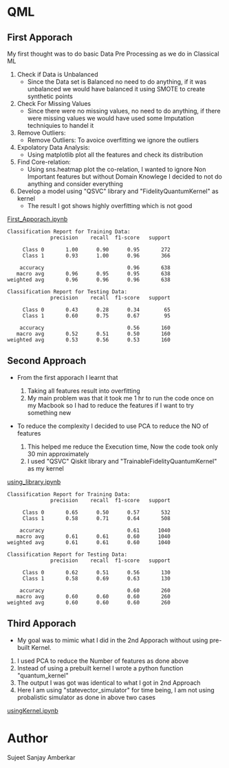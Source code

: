 # QML
## First Apporach
My first thought was to do basic Data Pre Processing as we do in Classical ML
1) Check if Data is Unbalanced
    - Since the Data set is Balanced no need to do anything, if it was unbalanced we would have balanced it using SMOTE to create synthetic points
 2) Check For Missing Values
    - Since there were no missing values, no need to do anything, if there were missing values we would have used some Imputation techniquies to handel it
3) Remove Outliers:
    - Remove Outliers: To avoice overfitting we ignore the outliers
4) Expolatory Data Analysis:
    - Using matplotlib plot all the features and check its distribution
5) Find Core-relation:
    - Using sns.heatmap plot the co-relation, I wanted to ignore Non Important features but without Domain Knowlege I decided to not do anything and consider everything
6) Develop a model using "QSVC" library  and "FidelityQuantumKernel" as kernel
    - The result I got shows highly overfitting which is not good

[First_Apporach.ipynb](First_Apporach.ipynb)

```
Classification Report for Training Data:
              precision    recall  f1-score   support

     Class 0       1.00      0.90      0.95       272
     Class 1       0.93      1.00      0.96       366

    accuracy                           0.96       638
   macro avg       0.96      0.95      0.95       638
weighted avg       0.96      0.96      0.96       638

```
```
Classification Report for Testing Data:
              precision    recall  f1-score   support

     Class 0       0.43      0.28      0.34        65
     Class 1       0.60      0.75      0.67        95

    accuracy                           0.56       160
   macro avg       0.52      0.51      0.50       160
weighted avg       0.53      0.56      0.53       160

```
## Second Approach
- From the first apporach I learnt that
    1) Taking all features result into overfitting
    2) My main problem was that it took me 1 hr to run the code once on my Macbook so I had to reduce the features if I want to try something new

- To reduce the complexity I decided to use PCA to reduce the NO of features
    1) This helped me reduce the Execution time, Now the code took only 30 min approximately
    2) I used "QSVC" Qiskit library and "TrainableFidelityQuantumKernel" as my kernel

[using_library.ipynb](using_library.ipynb)
```
Classification Report for Training Data:
              precision    recall  f1-score   support

     Class 0       0.65      0.50      0.57       532
     Class 1       0.58      0.71      0.64       508

    accuracy                           0.61      1040
   macro avg       0.61      0.61      0.60      1040
weighted avg       0.61      0.61      0.60      1040

Classification Report for Testing Data:
              precision    recall  f1-score   support

     Class 0       0.62      0.51      0.56       130
     Class 1       0.58      0.69      0.63       130

    accuracy                           0.60       260
   macro avg       0.60      0.60      0.60       260
weighted avg       0.60      0.60      0.60       260

```
## Third Apporach
- My goal was to mimic what I did in the 2nd Apporach without using pre-built Kernel.
 1) I used PCA to reduce the Number of features as done above
 2) Instead of using a prebuilt kernel I wrote a python function "quantum_kernel"
 3) The output I was got was identical to what I got in 2nd Approach
 4) Here I am using "statevector_simulator" for time being, I am not using probalistic simulator as done in above two cases

[usingKernel.ipynb](usingKernel.ipynb)

# Author
Sujeet Sanjay Amberkar